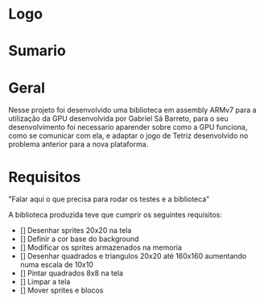 # Logo
# Sumario

# Geral
Nesse projeto foi desenvolvido uma biblioteca em assembly ARMv7 para a utilização da GPU desenvolvida por Gabriel Sá Barreto, para o seu desenvolvimento foi necessario aparender sobre como a GPU funciona, como se comunicar com ela, e adaptar o jogo de Tetriz desenvolvido no problema anterior para a nova plataforma.

# Requisitos
"Falar aqui o que precisa para rodar os testes e a biblioteca"

A biblioteca produzida teve que cumprir os seguintes requisitos:

- [] Desenhar sprites 20x20 na tela
- [] Definir a cor base do background
- [] Modificar os sprites armazenados na memoria
- [] Desenhar quadrados e triangulos 20x20 até 160x160 aumentando numa escala de 10x10
- [] Pintar quadrados 8x8 na tela
- [] Limpar a tela
- [] Mover sprites e blocos
